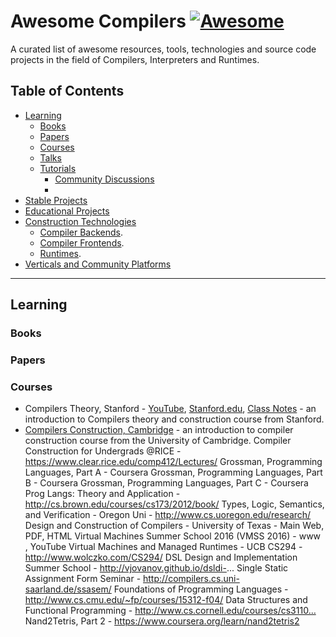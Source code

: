 # Awesome Compilers [![Awesome](https://cdn.rawgit.com/sindresorhus/awesome/d7305f38d29fed78fa85652e3a63e154dd8e8829/media/badge.svg)](https://github.com/sindresorhus/awesome)

A curated list of awesome resources, tools, technologies and source code projects in the field of Compilers, Interpreters and Runtimes.

## Table of Contents

  * [Learning](#Learning)
    + [Books]()
    + [Papers]()
    + [Courses](#Courses)
    + [Talks]()
    + [Tutorials]()
      * [Community Discussions]()
      * []()
  * [Stable Projects]()
  * [Educational Projects]()
  * [Construction Technologies]()
     + [Compiler Backends]().
     + [Compiler Frontends]().
     + [Runtimes]().
  * [Verticals and Community Platforms]()

-----------------------------------------

## Learning

### Books

### Papers

### Courses

  * Compilers Theory, Stanford - [YouTube](https://www.youtube.com/playlist?list=PLLH73N9cB21VSVEX1aSRlNTufaLK1dTAI), [Stanford.edu](https://lagunita.stanford.edu/courses/Engineering/Compilers/Fall2014/), [Class Notes](http://web.stanford.edu/class/cs143/) - an introduction to Compilers theory and construction course from Stanford.
  * [Compilers Construction, Cambridge](http://www.cl.cam.ac.uk/teaching/1516/CompConstr/materials.html) - an introduction to compiler construction course from the University of Cambridge.
Compiler Construction for Undergrads @RICE - https://www.clear.rice.edu/comp412/Lectures/
Grossman, Programming Languages, Part A - Coursera
Grossman, Programming Languages, Part B - Coursera
Grossman, Programming Languages, Part C - Coursera
Prog Langs: Theory and Application - http://cs.brown.edu/courses/cs173/2012/book/
Types, Logic, Semantics, and Verification - Oregon Uni - http://www.cs.uoregon.edu/research/
Design and Construction of Compilers - University of Texas - Main Web, PDF, HTML
Virtual Machines Summer School 2016 (VMSS 2016) - www , YouTube
Virtual Machines and Managed Runtimes - UCB CS294 - http://www.wolczko.com/CS294/
DSL Design and Implementation Summer School - http://vjovanov.github.io/dsldi-...
Single Static Assignment Form Seminar - http://compilers.cs.uni-saarland.de/ssasem/
Foundations of Programming Languages - http://www.cs.cmu.edu/~fp/courses/15312-f04/
Data Structures and Functional Programming - http://www.cs.cornell.edu/courses/cs3110…
Nand2Tetris, Part 2 - https://www.coursera.org/learn/nand2tetris2
